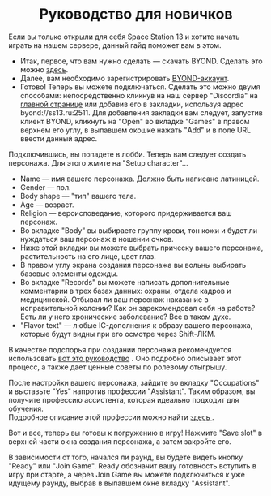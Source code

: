 <h1 align="center">Руководство для новичков</h1>
<p>Если вы только открыли для себя Space Station 13 и хотите начать играть на нашем сервере, данный гайд поможет вам в этом.</p>
<p><ul>
<li>Итак, первое, что вам нужно сделать — скачать BYOND. Сделать это можно <a href="http://www.byond.com/download/">здесь</a>.</li>
<li>Далее, вам необходимо зарегистрировать <a href="https://secure.byond.com/Join">BYOND-аккаунт</a>.</li>
<li>Готово! Теперь вы можете подключаться. Сделать это можно двумя способами: непосредственно кликнув на наш сервер "Discordia" на <a href="ss13.ru">главной странице</a> или добавив его в закладки, используя адрес byond://ss13.ru:2511. Для добавления закладки вам следует, запустив клиент BYOND, кликнуть на "Open" во вкладке "Games" в правом верхнем его углу, в выпавшем окошке нажать "Add" и в поле URL ввести данный адрес. </li>
</ul>
</p>
<p>
Подключившись, вы попадете в лобби. Теперь вам следует создать персонажа. Для этого жмите на "Setup character"...
<ul>
<li>Name — имя вашего персонажа. Должно быть написано латиницей.</li>
<li>Gender — пол.</li>
<li>Body shape — "тип" вашего тела.</li>
<li>Age — возраст.</li>
<li>Religion — вероисповедание, которого придерживается ваш персонаж.</li>
<li>Во вкладке "Body" вы выбираете группу крови, тон кожи и будет ли нуждаться ваш персонаж в ношении очков.</li>
<li>Ниже этой вкладки вы можете выбрать прическу вашего персонажа, растительность на его лице, цвет глаз.</li>
<li>В правом углу экрана создания персонажа вы вольны выбирать базовые элементы одежды. </li>
<li>Во вкладке "Records" вы можете написать дополнительные комментарии в трех базах данных: охраны, отдела кадров и медицинской. Отбывал ли ваш персонаж наказание в исправительной колонии? Как он зарекомендовал себя на работе? Есть ли у него хронические заболевание? Все в таком духе. </li>
<li>"Flavor text" — любые IC-дополнения к образу вашего персонажа, которые будут видны при его осмотре через Shift-ЛКМ.</li>
</ul>
В качестве подспорья при создании персонажа рекомендуется использовать <a href="/contents/ru/g/Guide_to_Roleplaying_ru.md"> вот это руководство</a> . Оно подробно описывает этот процесс, а также дает ценные советы по ролевому отыгрышу.
</p>
<p>
После настройки вашего персонажа, зайдите во вкладку "Occupations" и выставьте "Yes" напротив профессии "Assistant". Таким образом, вы получите профессию ассистента, которая идеально подходит для обучения. <br> Подробное описание этой профессии можно найти <a href="/contents/ru/j/assistant_ru.md"> здесь </a>.
</p>
<p>
Вот и все, теперь вы готовы к погружению в игру! Нажмите "Save slot" в верхней части окна создания персонажа, а затем закройте его.
</p>
<p>В зависимости от того, начался ли раунд, вы будете видеть кнопку "Ready" или "Join Game". Ready обозначит вашу готовность вступить в игру при старте, а через Join Game вы можете подключиться к уже идущему раунду, выбрав в выпавшем окне вкладку "Assistant".</p>
